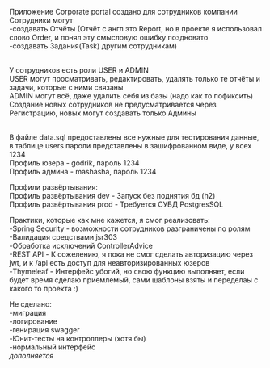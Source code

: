 Приложение Corporate portal создано для сотрудников компании
<br /> Сотрудники могут
<br /> -создавать Отчёты (Отчёт с англ это Report, но в проекте я использовал слово Order, и понял эту смысловую ошибку поздновато
<br /> -создавать Задания(Task) другим сотрудникам)

<br /> У сотрудников есть роли USER и ADMIN
<br /> USER могут просматривать, редактировать, удалять только те отчёты и задачи, которые с ними связаны
<br /> ADMIN могут всё, даже удалить себя из базы (надо как то пофиксить)
<br /> Создание новых сотрудников не предусматривается через Регистрацию, новых могут создавать только Админы


<br />В файле data.sql предоставлены все нужные для тестирования данные, в таблице users пароли представлены в зашифрованном виде, у всех 1234
<br />Профиль юзера - godrik, пароль 1234
<br />Профиль админа - mashasha, пароль 1234

Профили развёртывания:
<br />Профиль развёртывания dev - Запуск без поднятия бд (h2)
<br />Профиль развёртывания prod - Требуется СУБД PostgresSQL

Практики, которые как мне кажется, я смог реализовать:
<br />-Spring Security - возможности сотрудников разграничены по ролям
<br />-Валидация средствами jsr303
<br />-Обработка исключений ControllerAdvice
<br />-REST API - К сожелению, я пока не смог сделать авторизацию через jwt, и к /api есть доступ для неавторизированных юзеров
<br />-Thymeleaf - Интерфейс убогий, но свою функцию выполняет, если будет время сделаю приемлемый, сами шаблоны взяты и переделаы с какого то проекта :)

Не сделано:
<br />-миграция
<br />-логирование
<br />-генирация swagger
<br />-Юнит-тесты на контроллеры (хотя бы)
<br />-нормальный интерфейс
<br />*дополняется*







